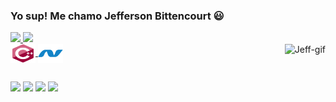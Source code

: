 ### Yo sup! Me chamo Jefferson Bittencourt 😃


<div>
  <a href="https://github.com/jeffersonbaf">
  <img height="180em" src="https://github-readme-stats.vercel.app/api?username=jeffersonbaf&show_icons=true&theme=cobalt&include_all_commits=true&count_private=true"/>
  <img height="180em" src="https://github-readme-stats.vercel.app/api/top-langs/?username=jeffersonbaf&layout=compact&langs_count=7&theme=cobalt"/>
</div>
 
<div>
   <img align="center" alt="Jeff-CPP" height="30" width="40" src="https://raw.githubusercontent.com/devicons/devicon/master/icons/cplusplus/cplusplus-original.svg">
   <img align="center" alt="Jeff-DOTNET" height="30" width="40" src="https://raw.githubusercontent.com/devicons/devicon/master/icons/dot-net/dot-net-plain.svg">
   <img align="right" alt="Jeff-gif" src="https://cdn.discordapp.com/attachments/759141719761092678/881738781991006269/a5a5a41ad9087b8050feab7080ce744ad0cb8d77r1-301-358_128.gif">
</div>
  
 ##
  
<div>
  <a href="https://instagram.com/jefesu.ba" target="_blank"><img src="https://img.shields.io/badge/-Instagram-%23E4405F?style=for-the-badge&logo=instagram&logoColor=white" target="_blank"></a>
 	<a href="https://www.twitch.tv/ienoh" target="_blank"><img src="https://img.shields.io/badge/Twitch-9146FF?style=for-the-badge&logo=twitch&logoColor=white" target="_blank"></a>
  <a href = "mailto:jeffersonbittencourt1512@gmail.com"><img src="https://img.shields.io/badge/-Gmail-%23333?style=for-the-badge&logo=gmail&logoColor=white" target="_blank"></a>
  <a href="https://www.linkedin.com/in/jefferson-bittencourt-58927921b" target="_blank"><img src="https://img.shields.io/badge/-LinkedIn-%230077B5?style=for-the-badge&logo=linkedin&logoColor=white" target="_blank"></a>
</div>



